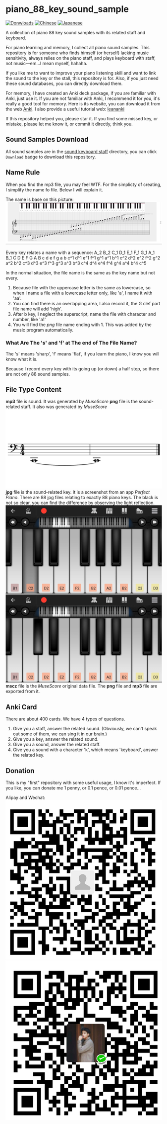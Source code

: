 # piano_88_key_sound_sample

[![Donwloads](https://img.shields.io/badge/Download-zip-blue)](https://github.com/Leethring/piano_88_key_sound_sample/archive/master.zip) [![Chinese](https://img.shields.io/badge/Chinese-%E4%B8%AD%E6%96%87-red)](README-cn.md) [![Japanese](https://img.shields.io/badge/Japanese-%E6%97%A5%E6%9C%AC%E8%AA%9E-blueviolet)](README-jn.md)

A collection of piano 88 key sound samples with its related staff and keyboard.

For piano learning and memory, I collect all piano sound samples. This repository is for someone who finds himself (or herself) lacking music sensitivity, always relies on the piano staff, and plays keyboard with staff, not music&mdash;em...I mean myself, hahaha.

If you like me to want to improve your piano listening skill and want to link the sound to the key or the stall, this repository is for. Also, if you just need these sound databases, you can directly download them. 

For memory, I have created an Anki deck package, if you are familiar with Anki, just use it. If you are not familiar with Anki, I recommend it for you, it's really a good tool for memory. Here is its website, you can download it from the web [Anki](https://apps.ankiweb.net/). I also provide a useful tutorial web: [leananki](https://leananki.com/) 

If this repository helped you, please star it. If you find some missed key, or mistake, please let me know it, or commit it directly, think you.

## Sound Samples Download

All sound samples are in the [sound keyboard staff](https://github.com/Leethring/piano_88_key_sound_sample/tree/master/sound_keyboard_staff) directory, you can click `Download` badge to download this repository.

## Name Rule

When you find the mp3 file, you may feel WTF. For the simplicty of creating, I simplify the name fo file. Below I will explain it.

The name is base on this picture:
![piano keyboard](Piano%20Keyboard.png)

Every key relates a name with a sequence:
A_2 B_2 C_1 D_1 E_1 F_1 G_1 A_1 B_1 C D E F G A B c d e f g a b c^1 d^1 e^1 f^1 g^1 a^1 b^1 c^2 d^2 e^2 f^2 g^2 a^2 b^2 c^3 d^3 e^3 f^3 g^3 a^3 b^3 c^4 d^4 e^4 f^4 g^4 a^4 b^4 c^5                         

In the normal situation, the file name is the same as the key name but not every. 
1. Because file with the uppercase letter is the same as lowercase, so when I name a file with a lowercase letter only, like 'a', I name it with 'aa'.
2. You can find there is an overlapping area, I also record it, the G clef part file name will add 'high'.
3. After b key, I neglect the superscript, name the file with character and number, like 'a1'
4. You will find the *png* file name ending with 1. This was added by the music program automatically.

### What Are The 's' and 'f' at The end of The File Name?

The 's' means 'sharp', 'f' means 'flat', if you learn the piano, I know you will know what it is.

Because I record every key with its going up (or down) a half step, so there are not only 88 sound samples.

## File Type Content

**mp3** file is sound. It was generated by *MuseScore*
**png** file is the sound-related staff. It also was generated by *MuseScore*
![c](sound_keyboard_staff/C-1.png)
**jpg** file is the sound-related key. It is a screenshot from an app *Perfect Piano*. There are 88 jpg files relating to exactly 88 piano keys. The black is not so clear, you can find the difference by observing the light reflection.
![c](sound_keyboard_staff/C.jpg)
![cs](sound_keyboard_staff/Cs.jpg)
**mscz** file is the *MuseScore* original data file. The **png** file and **mp3** file are exported from it.

## Anki Card

There are about 400 cards. We have 4 types of questions. 
1. Give you a staff, answer the related sound. (Obviously, we can't speak out some of them, we can sing it in our brain.)
2. Give you a key, answer the related sound.
3. Give you a sound, answer the related staff.
4. Give you a sound with a character 'k', which means 'keyboard', answer the related key.

## Donation

This is my "first" repository with some useful usage, I know it's imperfect. If you like, you can donate me 1 penny, or 0.1 pence, or 0.01 pence...

Alipay and Wechat:
![Alipay](donation/1596023436196.jpg) ![Wechat](donation/mm_facetoface_collect_qrcode_1596023326550.png)